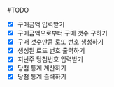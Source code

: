 #TODO
- [x] 구매금액 입력받기
- [x] 구매금액으로부터 구매 갯수 구하기
- [x] 구매 갯수만큼 로또 번호 생성하기
- [x] 생성된 로또 번호 출력하기
- [x] 지난주 당첨번호 입력받기
- [x] 당첨 통계 계산하기
- [x] 당첨 통계 출력하기